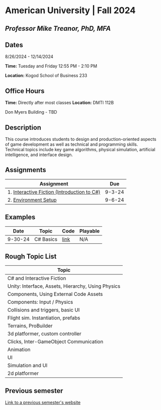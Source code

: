 # American University | Fall 2024
## *Professor Mike Treanor, PhD, MFA*

## Dates
8/26/2024 - 12/14/2024

**Time:** Tuesday and Friday 12:55 PM - 2:10 PM

**Location:** Kogod School of Business 233

## Office Hours

**Time:** Directly after most classes
**Location:** DMTI 112B

Don Myers Building - TBD

## Description
This course introduces students to design and production-oriented aspects of game development as well as technical and programming skills. Technical topics include key game algorithms, physical simulation, artificial intelligence, and interface design.

<!-- ![The test image](images/test.png) -->

<!-- <img src="./images/test.png" width="100"> -->

## Assignments

| Assignment | Due |
| --- | --- |
| 1. [Interactive Fiction (Introduction to C#)](./assignments/if.html) | 9-3-24 |
| 2. [Environment Setup](./assignments/setup.html) | 9-6-24 |

## Examples

| Date | Topic | Code | Playable |
| --- | --- | --- | --- |
| 9-30-24 | C# Basics | [link](http://dotnetfiddle.net/rVO9uW) | N/A |

## Rough Topic List

| Topic | 
| --- |
| C# and Interactive Fiction |
| Unity: Interface, Assets, Hierarchy, Using Physics |
| Components, Using External Code Assets |
| Components: Input / Physics |
| Collisions and triggers, basic UI |
| Flight sim. Instantiation, prefabs |
| Terrains, ProBuilder |
| 3d platformer, custom controller |
| Clicks, Inter-GameObject Communication |
| Animation |
| UI |
| Simulation and UI |
| 2d platformer |

## Previous semester
[Link to a previous semester's website](https://github.com/mtreanor/csc470-fall2023/blob/main/README.md)